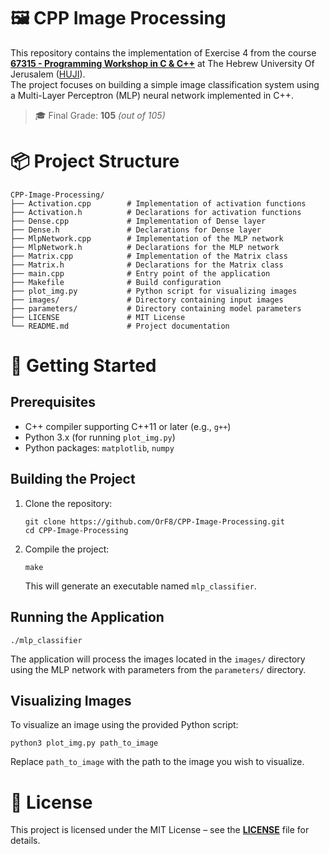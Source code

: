 # 🖼️ CPP Image Processing
This repository contains the implementation of Exercise 4 from the course [**67315 - Programming Workshop in C & C++**](https://shnaton.huji.ac.il/index.php/NewSyl/67315/2/2024/) at The Hebrew University Of Jerusalem ([HUJI](https://en.huji.ac.il/)). \
The project focuses on building a simple image classification system using a Multi-Layer Perceptron (MLP) neural network implemented in C++. 
> 🎓 Final Grade: **105** _(out of 105)_

# 📦 Project Structure
````
CPP-Image-Processing/
├── Activation.cpp        # Implementation of activation functions
├── Activation.h          # Declarations for activation functions
├── Dense.cpp             # Implementation of Dense layer
├── Dense.h               # Declarations for Dense layer
├── MlpNetwork.cpp        # Implementation of the MLP network
├── MlpNetwork.h          # Declarations for the MLP network
├── Matrix.cpp            # Implementation of the Matrix class
├── Matrix.h              # Declarations for the Matrix class
├── main.cpp              # Entry point of the application
├── Makefile              # Build configuration
├── plot_img.py           # Python script for visualizing images
├── images/               # Directory containing input images
├── parameters/           # Directory containing model parameters
├── LICENSE               # MIT License
└── README.md             # Project documentation
````

# 🚀 Getting Started
## Prerequisites
- C++ compiler supporting C++11 or later (e.g., `g++`)
- Python 3.x (for running `plot_img.py`)​
- Python packages: `matplotlib`, `numpy`
## Building the Project
1. Clone the repository:
   ````
   git clone https://github.com/OrF8/CPP-Image-Processing.git
   cd CPP-Image-Processing
   ````
2. Compile the project:
   ````
   make
   ````
   This will generate an executable named `mlp_classifier`.
## Running the Application
````
./mlp_classifier
````
The application will process the images located in the `images/` directory using the MLP network with parameters from the `parameters/` directory.
## Visualizing Images
To visualize an image using the provided Python script:​
````
python3 plot_img.py path_to_image
````
Replace `path_to_image` with the path to the image you wish to visualize.

# 📄 License
This project is licensed under the MIT License – see the [**LICENSE**](https://github.com/OrF8/CPP-Image-Processing/blob/main/LICENSE) file for details.



















